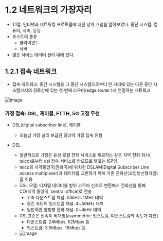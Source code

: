 # 1.2 네트워크의 가장자리

- 1.1절: 인터넷과 네트워킹 프로토콜에 대한 상위 개념을 알아보았다. 종단 시스템: 컴퓨터, 서버, 등등
- 호스트의 종류
  - 클라이언트
  - 서버
- 많은 서버는 데이터 센터 내에 있다.

  
## 1.2.1 접속 네트워크

- 접속 네트워크: 종간 시스템을 그 종단 시스템으로부터 먼 거리에 있는 다른 종단 시스템까지의 경로상에 있는 첫 번째 라우터(edge router
)에 연결하는 네트워크

![image](https://github.com/user-attachments/assets/56766fd1-7e41-4552-9966-85ee4482cbe5)

### 가정 접속: DSL, 케이블, FTTH, 5G 고정 무선

- DSL(digital subscriber line), 케이블
  - 오늘날 가장 널리 보급된 광대역 가정 접속 유형

- DSL
  - 일반적으로 가정은 유선 로컬 전화 서비스를 제공하는 같은 지역 전화 회사( telco)로부터 dsl 접속 서비스를 받으므로 텔코는 ISP임
  - telco의 지역중앙국(전화국)에 위치한 DSLAM(Digital Subscriber Line access multiplexer)과 데이터를 교환하기 위해 기존 전화선(꼬임쌍선형식임)을 이용
  - DSL 모뎀: 디지털 데이터를 받아 고주파 신호로 변환해서 전화선을 통해 CO(지역 중앙국, central office)로 전송
    - 고속 다운스트림 채널: 50kHz~1MHz 대역
    - 중간 속도의 업스트림 채널: 4~50kHz 대역
    - 일반적인 양방향 전화 채널: 0~4kHz 대역
  - DSL표준은 접속이 비대칭(asymmetric: 업스트림, 다운스트림의 속도가 다름)
      - 다운스트림: 24Mbps, 52Mbps 등
      - 업스트림: 3.5Mbps, 16Mbps 등
  - ![image](https://github.com/user-attachments/assets/e8720ee0-5b92-432f-a576-2dd71bf2557f)
